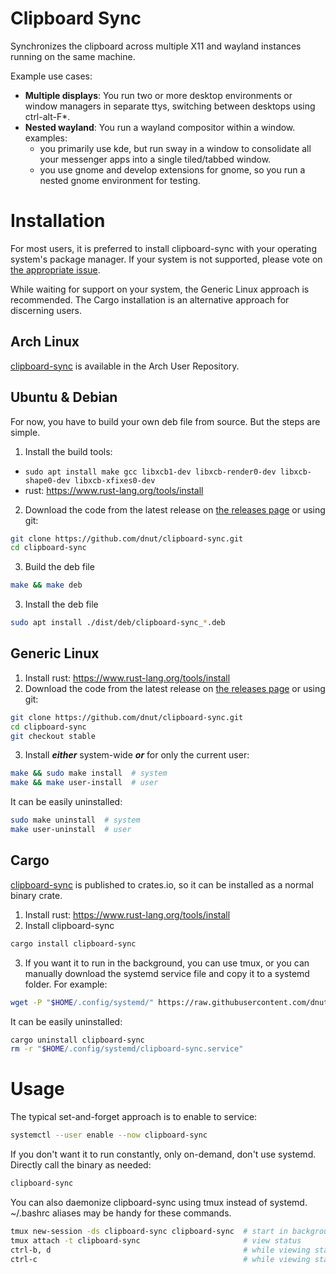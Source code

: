 # Clipboard Sync

Synchronizes the clipboard across multiple X11 and wayland instances running on the same machine.

Example use cases:

- **Multiple displays**: You run two or more desktop environments or window managers in separate ttys, switching between desktops using ctrl-alt-F*. 
- **Nested wayland**: You run a wayland compositor within a window. examples:
  - you primarily use kde, but run sway in a window to consolidate all your messenger apps into a single tiled/tabbed window.
  - you use gnome and develop extensions for gnome, so you run a nested gnome environment for testing.

# Installation
For most users, it is preferred to install clipboard-sync with your operating system's package manager. If your system is not supported, please vote on [the appropriate issue](https://github.com/dnut/clipboard-sync/issues?q=is%3Aopen+is%3Aissue+label%3Adistribution).

While waiting for support on your system, the Generic Linux approach is recommended. The Cargo installation is an alternative approach for discerning users.

## Arch Linux
[clipboard-sync](https://aur.archlinux.org/packages/clipboard-sync) is available in the Arch User Repository.

## Ubuntu & Debian
For now, you have to build your own deb file from source. But the steps are simple.

1. Install the build tools:
  - `sudo apt install make gcc libxcb1-dev libxcb-render0-dev libxcb-shape0-dev libxcb-xfixes0-dev`
  - rust: https://www.rust-lang.org/tools/install
2. Download the code from the latest release on [the releases page](https://github.com/dnut/clipboard-sync/releases/) or using git:
```bash
git clone https://github.com/dnut/clipboard-sync.git
cd clipboard-sync
```
3. Build the deb file
```bash
make && make deb
```
3. Install the deb file
```bash
sudo apt install ./dist/deb/clipboard-sync_*.deb
```

## Generic Linux
1. Install rust: https://www.rust-lang.org/tools/install
2. Download the code from the latest release on [the releases page](https://github.com/dnut/clipboard-sync/releases/) or using git:
```bash
git clone https://github.com/dnut/clipboard-sync.git
cd clipboard-sync
git checkout stable
```
3. Install ***either*** system-wide ***or*** for only the current user:
```bash
make && sudo make install  # system
make && make user-install  # user
```
It can be easily uninstalled:
```bash
sudo make uninstall  # system
make user-uninstall  # user
```
## Cargo
[clipboard-sync](https://crates.io/crates/clipboard-sync) is published to crates.io, so it can be installed as a normal binary crate.

1. Install rust: https://www.rust-lang.org/tools/install
2. Install clipboard-sync
```bash
cargo install clipboard-sync
```
3. If you want it to run in the background, you can use tmux, or you can manually download the systemd service file and copy it to a systemd folder. For example:
```bash
wget -P "$HOME/.config/systemd/" https://raw.githubusercontent.com/dnut/clipboard-sync/master/clipboard-sync.service
```
It can be easily uninstalled:
```bash
cargo uninstall clipboard-sync
rm -r "$HOME/.config/systemd/clipboard-sync.service"
```

# Usage
The typical set-and-forget approach is to enable to service:
```bash
systemctl --user enable --now clipboard-sync
```

If you don't want it to run constantly, only on-demand, don't use systemd. Directly call the binary as needed:
```bash
clipboard-sync
```

You can also daemonize clipboard-sync using tmux instead of systemd. ~/.bashrc aliases may be handy for these commands.
```bash
tmux new-session -ds clipboard-sync clipboard-sync  # start in background
tmux attach -t clipboard-sync                       # view status
ctrl-b, d                                           # while viewing status, send back to background
ctrl-c                                              # while viewing status, terminate the process
```
